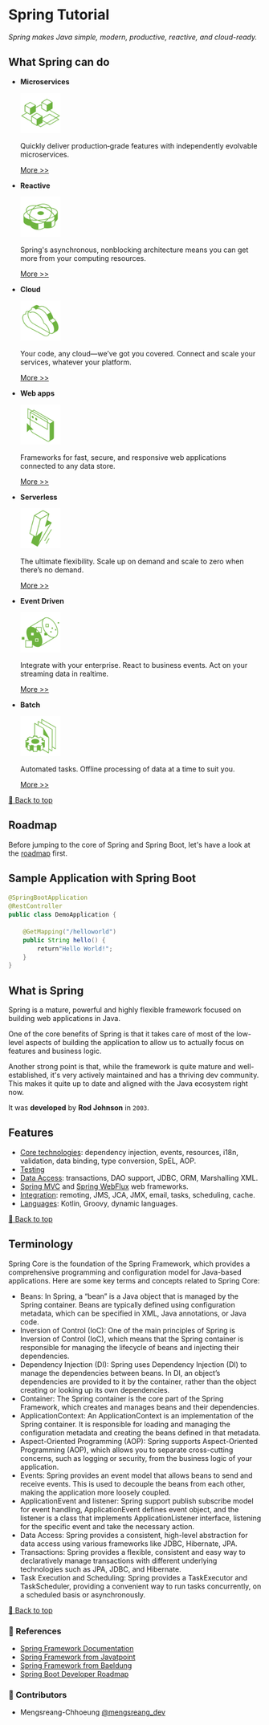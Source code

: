 # Spring Tutorial

_Spring makes Java simple, modern, productive, reactive, and cloud-ready._

## What Spring can do

- **Microservices**

  <img src="./doc-images/microservices.svg" alt="Microservice" width="80">

  Quickly deliver production‑grade features with independently evolvable microservices.

  [More >>](https://spring.io/microservices)

- **Reactive**

  <img src="./doc-images/reactive.svg" alt="Reactive" width="80">

  Spring's asynchronous, nonblocking architecture means you can get more from your computing resources.

  [More >>](https://spring.io/reactive)

- **Cloud**

  <img src="./doc-images/cloud.svg" alt="Cloud" width="80">

  Your code, any cloud—we’ve got you covered. Connect and scale your services, whatever your platform.

  [More >>](https://spring.io/cloud)

- **Web apps**

  <img src="./doc-images/web-apps.svg" alt="Web apps" width="80">

  Frameworks for fast, secure, and responsive web applications connected to any data store.

  [More >>](https://spring.io/web-applications)

- **Serverless**

  <img src="./doc-images/serverless.svg" alt="Serverless" width="80">

  The ultimate flexibility. Scale up on demand and scale to zero when there’s no demand.

  [More >>](https://spring.io/serverless)

- **Event Driven**

  <img src="./doc-images/event-driven.svg" alt="Event Driven" width="80">

  Integrate with your enterprise. React to business events. Act on your streaming data in realtime.

  [More >>](https://spring.io/event-driven)

- **Batch**

  <img src="./doc-images/batch.svg" alt="Batch" width="80">

  Automated tasks. Offline processing of data at a time to suit you.

  [More >>](https://spring.io/batch)

[🔼 Back to top](#spring-tutorial)

## Roadmap

Before jumping to the core of Spring and Spring Boot, let's have a look at the [roadmap](https://roadmap.sh/spring-boot) first.

## Sample Application with Spring Boot

```java
@SpringBootApplication
@RestController
public class DemoApplication {

    @GetMapping("/helloworld")
    public String hello() {
        return"Hello World!";
    }
}
```

## What is Spring

Spring is a mature, powerful and highly flexible framework focused on building web applications in Java.

One of the core benefits of Spring is that it takes care of most of the low-level aspects of building the application to allow us to actually focus on features and business logic.

Another strong point is that, while the framework is quite mature and well-established, it's very actively maintained and has a thriving dev community. This makes it quite up to date and aligned with the Java ecosystem right now.

It was **developed** by **Rod Johnson** in `2003`.

## Features

- [Core technologies](https://docs.spring.io/spring-framework/docs/current/spring-framework-reference/core.html): dependency injection, events, resources, i18n, validation, data binding, type conversion, SpEL, AOP.
- [Testing](https://docs.spring.io/spring-framework/docs/current/spring-framework-reference/testing.html)
- [Data Access](https://docs.spring.io/spring-framework/docs/current/spring-framework-reference/data-access.html): transactions, DAO support, JDBC, ORM, Marshalling XML.
- [Spring MVC](https://docs.spring.io/spring/docs/current/spring-framework-reference/web.html) and [Spring WebFlux](https://docs.spring.io/spring/docs/current/spring-framework-reference/web-reactive.html) web frameworks.
- [Integration](https://docs.spring.io/spring-framework/docs/current/spring-framework-reference/integration.html): remoting, JMS, JCA, JMX, email, tasks, scheduling, cache.
- [Languages](https://docs.spring.io/spring-framework/docs/current/spring-framework-reference/languages.html): Kotlin, Groovy, dynamic languages.

[🔼 Back to top](#spring-tutorial)

## Terminology

Spring Core is the foundation of the Spring Framework, which provides a comprehensive programming and configuration model for Java-based applications. Here are some key terms and concepts related to Spring Core:

- Beans: In Spring, a “bean” is a Java object that is managed by the Spring container. Beans are typically defined using configuration metadata, which can be specified in XML, Java annotations, or Java code.
- Inversion of Control (IoC): One of the main principles of Spring is Inversion of Control (IoC), which means that the Spring container is responsible for managing the lifecycle of beans and injecting their dependencies.
- Dependency Injection (DI): Spring uses Dependency Injection (DI) to manage the dependencies between beans. In DI, an object’s dependencies are provided to it by the container, rather than the object creating or looking up its own dependencies.
- Container: The Spring container is the core part of the Spring Framework, which creates and manages beans and their dependencies.
- ApplicationContext: An ApplicationContext is an implementation of the Spring container. It is responsible for loading and managing the configuration metadata and creating the beans defined in that metadata.
- Aspect-Oriented Programming (AOP): Spring supports Aspect-Oriented Programming (AOP), which allows you to separate cross-cutting concerns, such as logging or security, from the business logic of your application.
- Events: Spring provides an event model that allows beans to send and receive events. This is used to decouple the beans from each other, making the application more loosely coupled.
- ApplicationEvent and listener: Spring support publish subscribe model for event handling, ApplicationEvent defines event object, and the listener is a class that implements ApplicationListener interface, listening for the specific event and take the necessary action.
- Data Access: Spring provides a consistent, high-level abstraction for data access using various frameworks like JDBC, Hibernate, JPA.
- Transactions: Spring provides a flexible, consistent and easy way to declaratively manage transactions with different underlying technologies such as JPA, JDBC, and Hibernate.
- Task Execution and Scheduling: Spring provides a TaskExecutor and TaskScheduler, providing a convenient way to run tasks concurrently, on a scheduled basis or asynchronously.

[🔼 Back to top](#spring-tutorial)

### 📜 References

- [Spring Framework Documentation](https://docs.spring.io/spring-framework/docs/current/reference/html)
- [Spring Framework from Javatpoint](https://www.javatpoint.com/spring-tutorial)
- [Spring Framework from Baeldung](https://baeldung.com/spring-tutorial)
- [Spring Boot Developer Roadmap](https://roadmap.sh/spring-boot)

### 🤝 Contributors

- Mengsreang-Chhoeung [@mengsreang_dev](https://twitter.com/mengsreang_dev)
